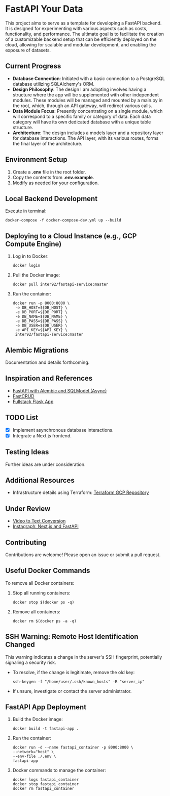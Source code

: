 # FastAPI Your Data

This project aims to serve as a template for developing a FastAPI backend. It is designed for experimenting with various aspects such as costs, functionality, and performance. The ultimate goal is to facilitate the creation of a customizable backend setup that can be efficiently deployed on the cloud, allowing for scalable and modular development, and enabling the exposure of datasets.

## Current Progress

- **Database Connection**: Initiated with a basic connection to a PostgreSQL database utilizing SQLAlchemy's ORM.
- **Design Philosophy**: The design I am adopting involves having a structure where the app will be supplemented with other independent modules. These modules will be managed and mounted by a main.py in the root, which, through an API gateway, will redirect various calls.
- **Data Module Focus**: Presently concentrating on a single module, which will correspond to a specific family or category of data. Each data category will have its own dedicated database with a unique table structure.
- **Architecture**: The design includes a models layer and a repository layer for database interactions. The API layer, with its various routes, forms the final layer of the architecture.

## Environment Setup

1. Create a **.env** file in the root folder.
2. Copy the contents from **.env.example**.
3. Modify as needed for your configuration.

## Local Backend Development

Execute in terminal:

```
docker-compose -f docker-compose-dev.yml up --build
```

## Deploying to a Cloud Instance (e.g., GCP Compute Engine)

1. Log in to Docker:

   ```
   docker login
   ```

2. Pull the Docker image:

   ```
   docker pull inter92/fastapi-service:master
   ```

3. Run the container:

   ```
   docker run -p 8000:8000 \
    -e DB_HOST=${DB_HOST} \
    -e DB_PORT=${DB_PORT} \
    -e DB_NAME=${DB_NAME} \
    -e DB_PASS=${DB_PASS} \
    -e DB_USER=${DB_USER} \
    -e API_KEY=${API_KEY} \
    inter92/fastapi-service:master
   ```

## Alembic Migrations

Documentation and details forthcoming.

## Inspiration and References

- [FastAPI with Alembic and SQLModel (Async)](https://github.com/jonra1993/fastapi-alembic-sqlmodel-async)
- [FastCRUD](https://github.com/igorbenav/fastcrud)
- [Fullstack Flask App](https://github.com/FrancescoXX/fullstack-flask-app)

## TODO List

- [x] Implement asynchronous database interactions.
- [x] Integrate a Next.js frontend.

## Testing Ideas

Further ideas are under consideration.

## Additional Resources

- Infrastructure details using Terraform: [Terraform GCP Repository](https://github.com/mazzasaverio/terraform-gcp)

## Under Review

- [Video to Text Conversion](https://github.com/XamHans/video-2-text?tab=readme-ov-file)
- [Instagraph: Next.js and FastAPI](https://github.com/waseemhnyc/instagraph-nextjs-fastapi)

## Contributing

Contributions are welcome! Please open an issue or submit a pull request.

## Useful Docker Commands

To remove all Docker containers:

1. Stop all running containers:

   ```
   docker stop $(docker ps -q)
   ```

2. Remove all containers:

   ```
   docker rm $(docker ps -a -q)
   ```

## SSH Warning: Remote Host Identification Changed

This warning indicates a change in the server's SSH fingerprint, potentially signaling a security risk.

- To resolve, if the change is legitimate, remove the old key:

  ```
  ssh-keygen -f "/home/user/.ssh/known_hosts" -R "server_ip"
  ```

- If unsure, investigate or contact the server administrator.

## FastAPI App Deployment

1. Build the Docker image:

   ```
   docker build -t fastapi-app .
   ```

2. Run the container:

   ```
   docker run -d --name fastapi_container -p 8000:8000 \
   --network="host" \
   --env-file ./.env \
   fastapi-app
   ```

3. Docker commands to manage the container:

   ```
   docker logs fastapi_container
   docker stop fastapi_container
   docker rm fastapi_container
   ```
